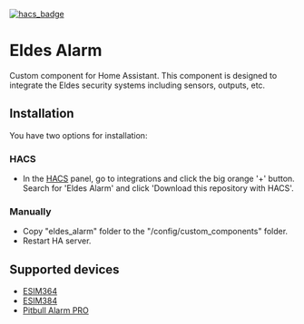[![hacs_badge](https://img.shields.io/badge/HACS-Default-41BDF5.svg)](https://github.com/hacs/integration)

# Eldes Alarm

Custom component for Home Assistant. This component is designed to integrate the Eldes security systems including sensors, outputs, etc.

## Installation

You have two options for installation:

### HACS

- In the [HACS](https://hacs.xyz) panel, go to integrations and click the big orange '+' button. Search for 'Eldes Alarm' and click \'Download this repository with HACS'.

### Manually

- Copy "eldes_alarm" folder to the "/config/custom_components" folder.
- Restart HA server.

## Supported devices

- [ESIM364](https://eldesalarms.com/product/esim364)
- [ESIM384](https://eldesalarms.com/product/esim384)
- [Pitbull Alarm PRO](https://eldesalarms.com/product/pitbull-pro/3g)
